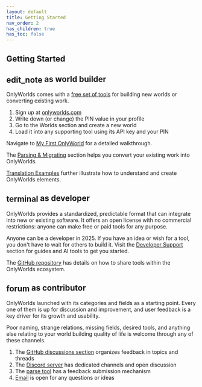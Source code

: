 ```yaml
---
layout: default
title: Getting Started
nav_order: 2
has_children: true
has_toc: false
---
```


## Getting Started

## <span class="material-symbols-outlined" style="vertical-align: middle;">edit_note</span> as world builder

OnlyWorlds comes with a [free set of tools](/docs/tool-directory/) for building new worlds or converting existing work.

1. Sign up at [onlyworlds.com](https://onlyworlds.com) 
2. Write down (or change) the PIN value in your profile
3. Go to the Worlds section and create a new world
4. Load it into any supporting tool using its API key and your PIN

Navigate to [My First OnlyWorld](my-first-world/) for a detailed walkthrough.

The [Parsing & Migrating](parsing-and-migrating/) section helps you convert your existing work into OnlyWorlds.

[Translation Examples](translation-examples/) further illustrate how to understand and create OnlyWorlds elements.


## <span class="material-symbols-outlined" style="vertical-align: middle;">terminal</span> as developer

OnlyWorlds provides a standardized, predictable format that can integrate into new or existing software. 
It offers an open license with no commercial restrictions: anyone can make free or paid tools for any purpose.

Anyone can be a developer in 2025. If you have an idea or wish for a tool, you don't have to wait for others to build it.
Visit the [Developer Support](/docs/developer-support/) section for guides and AI tools to get you started.

The [GitHub repository](https://github.com/OnlyWorlds/OnlyWorlds) has details on how to share tools within the OnlyWorlds ecosystem.

## <span class="material-symbols-outlined" style="vertical-align: middle;">forum</span> as contributor

OnlyWorlds launched with its categories and fields as a starting point. Every one of them is up for discussion and improvement, and user feedback is a key driver for its growth and usability. 
 
Poor naming, strange relations, missing fields, desired tools, and anything else relating to your world building quality of life is welcome through any of these channels. 

1. The [GitHub discussions section](https://github.com/OnlyWorlds/OnlyWorlds/discussions) organizes feedback in topics and threads
2. The [Discord server](https://discord.gg/twCjqvVBwb) has dedicated channels and open discussion
3. The [parse tool](https://onlyworlds.com/parse_tool) has a feedback submission mechanism 
4. [Email](mailto:info@onlyworlds.com) is open for any questions or ideas  

 
